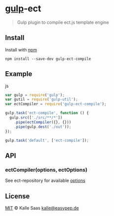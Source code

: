 # [gulp](https://github.com/wearefractal/gulp)-ect

> Gulp plugin to compile ect.js template engine

## Install

Install with [npm](https://www.npmjs.org/package/npm)

```
npm install --save-dev gulp-ect-compile
```


## Example

js
```js
var gulp = require('gulp');
var gutil = require('gulp-util');
var ectCompiler = require('gulp-ect-compile');

gulp.task('ect-compile', function () {
  gulp.src(['./src/**/*'])
    .pipe(ectCompiler({}, {}))
    .pipe(gulp.dest('./out'));
});

gulp.task('default', ['ect-compile']);
```


## API

### ectCompiler(options, ectOptions)

See ect-repository for available [options](https://github.com/baryshev/ect#options)

## License

[MIT](https://github.com/easyPEP/gulp-ect-compile/blob/master/LICENSE) © Kalle Saas <kalle@easypep.de>
